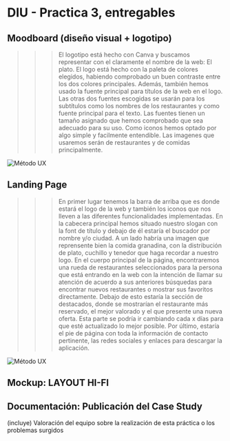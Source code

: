 # DIU - Practica 3, entregables

## Moodboard (diseño visual + logotipo)   

>>> El logotipo está hecho con Canva y buscamos representar con el claramente el nombre de la web: El plato. El logo está hecho con la paleta de colores elegidos, habiendo comprobado un buen contraste entre los dos colores principales. Además, también hemos usado la fuente principal para títulos de la web en el logo. Las otras dos fuentes escogidas se usarán para los subtítulos como los nombres de los restaurantes y como fuente principal para el texto. Las fuentes tienen un tamaño asignado que hemos comprobado que sea adecuado para su uso. Como iconos hemos optado por algo simple y facilmente entendible. Las imagenes que usaremos serán de restaurantes y de comidas principalmente. 

![Método UX](../img/Moodboard-P3.png)

## Landing Page

>>> En primer lugar tenemos la barra de arriba que es donde estará el logo de la web y también los iconos que nos lleven a las diferentes funcionalidades implementadas. En la cabecera principal hemos situado nuestro slogan con la font de título y debajo de él estaría el buscador por nombre y/o ciudad. A un lado habría una imagen que reprensente bien la comida granadina, con la distribución de plato, cuchillo y tenedor que haga recordar a nuestro logo. 
>>> En el cuerpo principal de la página, encontraremos una rueda de restaurantes seleccionados para la persona que está entrando en la web con la intención de llamar su atención de acuerdo a sus anteriores búsquedas para encontrar nuevos restaurantes o mostrar sus favoritos directamente. Debajo de esto estaría la sección de destacados, donde se mostrarían el restaurante más reservado, el mejor valorado y el que presente una nueva oferta. Esta parte se podría ir cambiando cada x días para que esté actualizado lo mejor posible. 
>>> Por último, estaría el pie de página con toda la información de contacto pertinente, las redes sociales y enlaces para descargar la aplicación. 

![Método UX](../img/Landing_Page.png)

## Mockup: LAYOUT HI-FI


## Documentación: Publicación del Case Study


(incluye) Valoración del equipo sobre la realización de esta práctica o los problemas surgidos
 
